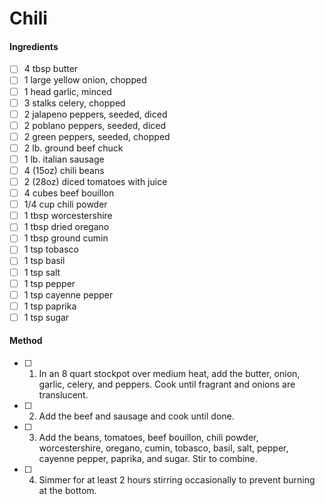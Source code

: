 # Chili

#### Ingredients

- [ ] 4 tbsp butter
- [ ] 1 large yellow onion, chopped
- [ ] 1 head garlic, minced
- [ ] 3 stalks celery, chopped
- [ ] 2 jalapeno peppers, seeded, diced
- [ ] 2 poblano peppers, seeded, diced
- [ ] 2 green peppers, seeded, chopped
- [ ] 2 lb. ground beef chuck
- [ ] 1 lb. italian sausage
- [ ] 4 (15oz) chili beans
- [ ] 2 (28oz) diced tomatoes with juice
- [ ] 4 cubes beef bouillon
- [ ] 1/4 cup chili powder
- [ ] 1 tbsp worcestershire
- [ ] 1 tbsp dried oregano
- [ ] 1 tbsp ground cumin
- [ ] 1 tsp tobasco
- [ ] 1 tsp basil
- [ ] 1 tsp salt
- [ ] 1 tsp pepper
- [ ] 1 tsp cayenne pepper
- [ ] 1 tsp paprika
- [ ] 1 tsp sugar

#### Method

- [ ] 1. In an 8 quart stockpot over medium heat, add the butter, onion, garlic, celery, and peppers. Cook until fragrant and onions are translucent.
- [ ] 2. Add the beef and sausage and cook until done.
- [ ] 3. Add the beans, tomatoes, beef bouillon, chili powder, worcestershire, oregano, cumin, tobasco, basil, salt, pepper, cayenne pepper, paprika, and sugar. Stir to combine.
- [ ] 4. Simmer for at least 2 hours stirring occasionally to prevent burning at the bottom.
